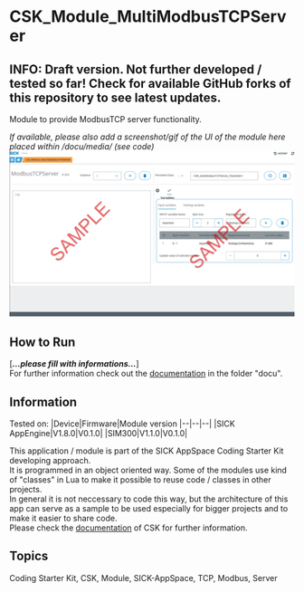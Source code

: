 # CSK_Module_MultiModbusTCPServer
## INFO: Draft version. Not further developed / tested so far! Check for available GitHub forks of this repository to see latest updates.

Module to provide ModbusTCP server functionality.

*If available, please also add a screenshot/gif of the UI of the module here placed within /docu/media/ (see code)*
![](./docu/media/UI_Screenshot.png)

## How to Run

[***...please fill with informations...***]  
For further information check out the [documentation](https://raw.githack.com/SICKAppSpaceCodingStarterKit/CSK_Module_MultiModbusTCPServer/main/docu/CSK_Module_MultiModbusTCPServer.html) in the folder "docu".

## Information

Tested on:
|Device|Firmware|Module version
|--|--|--|
|SICK AppEngine|V1.8.0|V0.1.0|
|SIM300|V1.1.0|V0.1.0|

This application / module is part of the SICK AppSpace Coding Starter Kit developing approach.  
It is programmed in an object oriented way. Some of the modules use kind of "classes" in Lua to make it possible to reuse code / classes in other projects.  
In general it is not neccessary to code this way, but the architecture of this app can serve as a sample to be used especially for bigger projects and to make it easier to share code.  
Please check the [documentation](https://github.com/SICKAppSpaceCodingStarterKit/.github/blob/main/docu/SICKAppSpaceCodingStarterKit_Documentation.md) of CSK for further information.  

## Topics

Coding Starter Kit, CSK, Module, SICK-AppSpace, TCP, Modbus, Server
